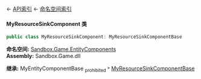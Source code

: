 ← [API索引](Api-Index) ← [命名空间索引](Namespace-Index)

#### MyResourceSinkComponent 类

```csharp
public class MyResourceSinkComponent: MyResourceSinkComponentBase
```

**命名空间:** [Sandbox.Game.EntityComponents](Sandbox.Game.EntityComponents)  
**Assembly:** Sandbox.Game.dll

**继承:**   MyEntityComponentBase <sub>prohibited</sub> ˃ [MyResourceSinkComponentBase](VRage.Game.Components.MyResourceSinkComponentBase)

